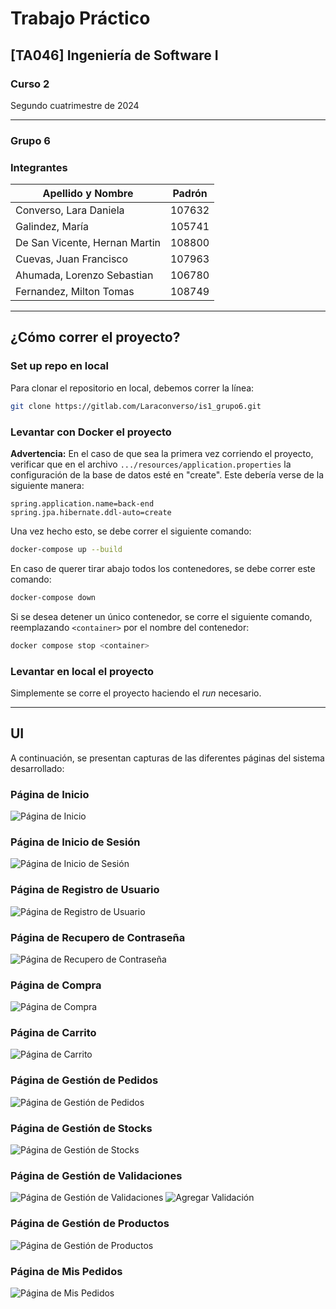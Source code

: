 # Trabajo Práctico

## [TA046] Ingeniería de Software I

### Curso 2
Segundo cuatrimestre de 2024

---

### Grupo 6
### Integrantes 

| Apellido y Nombre             | Padrón  |
|-------------------------------|----------|
| Converso, Lara Daniela        | 107632   |
| Galindez, María               | 105741   |
| De San Vicente, Hernan Martin | 108800   |
| Cuevas, Juan Francisco        | 107963   |
| Ahumada, Lorenzo Sebastian    | 106780   |
| Fernandez, Milton Tomas       | 108749   |

---

## ¿Cómo correr el proyecto?

### Set up repo en local
Para clonar el repositorio en local, debemos correr la línea:

```bash
git clone https://gitlab.com/Laraconverso/is1_grupo6.git
```

### Levantar con Docker el proyecto

**Advertencia:** En el caso de que sea la primera vez corriendo el proyecto, verificar que en el archivo `.../resources/application.properties` la configuración de la base de datos esté en "create". Este debería verse de la siguiente manera:

```properties
spring.application.name=back-end
spring.jpa.hibernate.ddl-auto=create
```

Una vez hecho esto, se debe correr el siguiente comando:

```bash
docker-compose up --build
```

En caso de querer tirar abajo todos los contenedores, se debe correr este comando:

```bash
docker-compose down
```

Si se desea detener un único contenedor, se corre el siguiente comando, reemplazando `<container>` por el nombre del contenedor:

```bash
docker compose stop <container>
```

### Levantar en local el proyecto
Simplemente se corre el proyecto haciendo el *run* necesario.

---

## UI

A continuación, se presentan capturas de las diferentes páginas del sistema desarrollado:

### Página de Inicio
![Página de Inicio](imgs/Inicio.png)

### Página de Inicio de Sesión
![Página de Inicio de Sesión](imgs/InicioSesion.png)

### Página de Registro de Usuario
![Página de Registro de Usuario](imgs/RegistroUsuario.png)

### Página de Recupero de Contraseña
![Página de Recupero de Contraseña](imgs/RecuperarContraseña.png)

### Página de Compra
![Página de Compra](imgs/CompraProductos.png)

### Página de Carrito
![Página de Carrito](imgs/Carrito.png)

### Página de Gestión de Pedidos
![Página de Gestión de Pedidos](imgs/PedidosAdmin.png)

### Página de Gestión de Stocks
![Página de Gestión de Stocks](imgs/Stocks.png)

### Página de Gestión de Validaciones
![Página de Gestión de Validaciones](imgs/Validacion.png)
![Agregar Validación](imgs/NuevaValidacion.png)

### Página de Gestión de Productos
![Página de Gestión de Productos](imgs/NuevoProducto.png)

### Página de Mis Pedidos
![Página de Mis Pedidos](imgs/MisPedidos.png)

